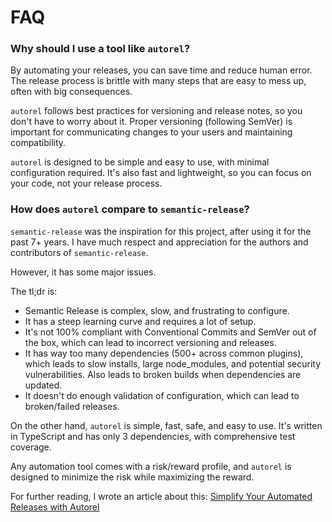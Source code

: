 # FAQ

### Why should I use a tool like `autorel`?

By automating your releases, you can save time and reduce human error. The release process is brittle with many steps that are easy to mess up, often with big consequences. 

`autorel` follows best practices for versioning and release notes, so you don't have to worry about it. Proper versioning (following SemVer) is important for communicating changes to your users and maintaining compatibility.

`autorel` is designed to be simple and easy to use, with minimal configuration required. It's also fast and lightweight, so you can focus on your code, not your release process.

### How does `autorel` compare to `semantic-release`?

`semantic-release` was the inspiration for this project, after using it for the past 7+ years. I have much respect and appreciation for the authors and contributors of `semantic-release`.

However, it has some major issues.

The tl;dr is:

- Semantic Release is complex, slow, and frustrating to configure.
- It has a steep learning curve and requires a lot of setup.
- It's not 100% compliant with Conventional Commits and SemVer out of the box, which can lead to incorrect versioning and releases.
- It has way too many dependencies (500+ across common plugins), which leads to slow installs, large node_modules, and potential security vulnerabilities. Also leads to broken builds when dependencies are updated.
- It doesn't do enough validation of configuration, which can lead to broken/failed releases.

On the other hand, `autorel` is simple, fast, safe, and easy to use. It's written in TypeScript and has only 3 dependencies, with comprehensive test coverage.

Any automation tool comes with a risk/reward profile, and `autorel` is designed to minimize the risk while maximizing the reward.

For further reading, I wrote an article about this: [Simplify Your Automated Releases with Autorel](https://medium.com/@mhweiner/introducing-autorel-simplifying-automated-releases-5ce5255e3a24)